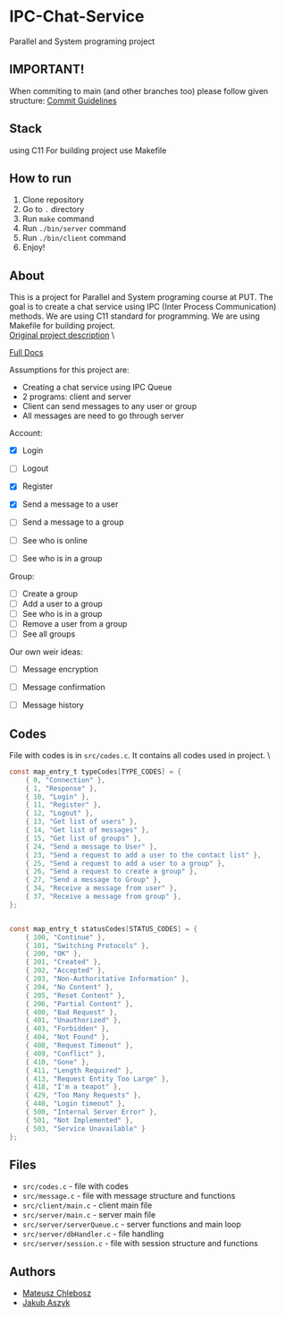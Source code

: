 # IPC-Chat-Service
Parallel and System programing project

## IMPORTANT!
When commiting to main (and other branches too) please follow given structure:
[Commit Guidelines](https://github.com/angular/angular.js/blob/master/DEVELOPERS.md#-git-commit-guidelines)

## Stack
using C11
For building project use Makefile

## How to run
1. Clone repository
2. Go to `.` directory
3. Run `make` command
4. Run `./bin/server` command
5. Run `./bin/client` command
6. Enjoy!

## About
This is a project for Parallel and System programing course at PUT. The goal is to create a chat service using IPC (Inter Process Communication) methods. We are using C11 standard for programming. We are using Makefile for building project. \
[Original project description](https://www.cs.put.poznan.pl/akobusinska/downloads/projekt2022.pdf) \

[Full Docs](https://mchlebosz.github.io/IPC-Chat-Service/)

Assumptions for this project are:
- Creating a chat service using IPC Queue
- 2 programs: client and server
- Client can send messages to any user or group
- All messages are need to go through server

Account:
- [x] Login
- [ ] Logout
- [x] Register
- [x] Send a message to a user
- [ ] Send a message to a group
- [ ] See who is online
- [ ] See who is in a group


Group:
- [ ] Create a group
- [ ] Add a user to a group
- [ ] See who is in a group
- [ ] Remove a user from a group
- [ ] See all groups

Our own weir ideas:
- [ ] Message encryption
- [ ] Message confirmation
- [ ] Message history


## Codes
File with codes is in `src/codes.c`. It contains all codes used in project. \
```c
const map_entry_t typeCodes[TYPE_CODES] = {
	{ 0, "Connection" },
	{ 1, "Response" },
	{ 10, "Login" },
	{ 11, "Register" },
	{ 12, "Logout" },
	{ 13, "Get list of users" },
	{ 14, "Get list of messages" },
	{ 15, "Get list of groups" },
	{ 24, "Send a message to User" },
	{ 23, "Send a request to add a user to the contact list" },
	{ 25, "Send a request to add a user to a group" },
	{ 26, "Send a request to create a group" },
	{ 27, "Send a message to Group" },
	{ 34, "Receive a message from user" },
	{ 37, "Receive a message from group" },
};


const map_entry_t statusCodes[STATUS_CODES] = {
	{ 100, "Continue" },
	{ 101, "Switching Protocols" },
	{ 200, "OK" },
	{ 201, "Created" },
	{ 202, "Accepted" },
	{ 203, "Non-Authoritative Information" },
	{ 204, "No Content" },
	{ 205, "Reset Content" },
	{ 206, "Partial Content" },
	{ 400, "Bad Request" },
	{ 401, "Unauthorized" },
	{ 403, "Forbidden" },
	{ 404, "Not Found" },
	{ 408, "Request Timeout" },
	{ 409, "Conflict" },
	{ 410, "Gone" },
	{ 411, "Length Required" },
	{ 413, "Request Entity Too Large" },
	{ 418, "I'm a teapot" },
	{ 429, "Too Many Requests" },
	{ 440, "Login timeout" },
	{ 500, "Internal Server Error" },
	{ 501, "Not Implemented" },
	{ 503, "Service Unavailable" }
};
```
## Files
- `src/codes.c` - file with codes
- `src/message.c` - file with message structure and functions
- `src/client/main.c` - client main file
- `src/server/main.c` - server main file
- `src/server/serverQueue.c` - server functions and main loop
- `src/server/dbHandler.c` - file handling
- `src/server/session.c` - file with session structure and functions




## Authors
- [Mateusz Chlebosz](https://github.com/mchlebosz)
- [Jakub Aszyk](https://github.com/kubsnn)